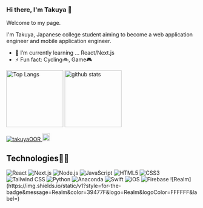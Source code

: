 ### Hi there, I'm Takuya 👋

<p>Welcome to my page.</p>
<p>I'm Takuya, Japanese college student aiming to become a web application engineer and mobile application engineer.</p>

- 🌱 I’m currently learning ... React/Next.js
- ⚡ Fun fact: Cycling🚲, Game🎮

<p align="left"> 
  <img alt="Top Langs" height="150px" src="https://github-readme-stats.vercel.app/api/top-langs/?username=takuyaOOR&layout=compact&count_private=true&show_icons=true" />
  <img alt="github stats" height="150px" src="https://github-readme-stats.vercel.app/api?username=takuyaOOR&count_private=true&show_icons=true&show_icons=true" />
</p>

<p align="left"> 
  <a href="https://github.com/takuyaOOR/takuyaOOR/">
    <img src="https://komarev.com/ghpvc/?username=takuyaOOR" alt="takuyaOOR" />
  </a>
  <a href="http://twitter.com/yt_space_1168">
    <img height="20" src="https://img.shields.io/twitter/follow/yt_space_1168?label=Twitter&logo=twitter&style=flat" />
  </a>
</p>


## Technologies👨‍💻

<p>
  <img alt="React" src="https://img.shields.io/static/v1?style=for-the-badge&message=React&color=222222&logo=React&logoColor=61DAFB&label=" />
  <img alt="Next.js" src="https://img.shields.io/static/v1?style=for-the-badge&message=Next.js&color=000000&logo=Next.js&logoColor=FFFFFF&label=">
  <img alt="Node.js" src="https://img.shields.io/static/v1?style=for-the-badge&message=Node.js&color=339933&logo=Node.js&logoColor=FFFFFF&label=" />
  <img alt="JavaScript" src="https://img.shields.io/static/v1?style=for-the-badge&message=JavaScript&color=222222&logo=JavaScript&logoColor=F7DF1E&label=" />
  <img alt="HTML5" src="https://img.shields.io/static/v1?style=for-the-badge&message=HTML5&color=E34F26&logo=HTML5&logoColor=FFFFFF&label=" />
  <img alt="CSS3" src="https://img.shields.io/static/v1?style=for-the-badge&message=CSS3&color=1572B6&logo=CSS3&logoColor=FFFFFF&label=" />
  <img alt="Tailwind CSS" src="https://img.shields.io/static/v1?style=for-the-badge&message=Tailwind+CSS&color=222222&logo=Tailwind+CSS&logoColor=06B6D4&label=" />
  <img alt="Python" src="https://img.shields.io/static/v1?style=for-the-badge&message=Python&color=3776AB&logo=Python&logoColor=FFFFFF&label=" />
  <img alt="Anaconda" src="https://img.shields.io/static/v1?style=for-the-badge&message=Anaconda&color=44A833&logo=Anaconda&logoColor=FFFFFF&label=" />
  <img alt="Swift" src="https://img.shields.io/static/v1?style=for-the-badge&message=Swift&color=F05138&logo=Swift&logoColor=FFFFFF&label=" />
  <img alt="iOS" src="https://img.shields.io/static/v1?style=for-the-badge&message=iOS&color=000000&logo=iOS&logoColor=FFFFFF&label=" />
  <img alt="Firebase" src="https://img.shields.io/static/v1?style=for-the-badge&message=Firebase&color=222222&logo=Firebase&logoColor=FFCA28&label=" />
  ![Realm](https://img.shields.io/static/v1?style=for-the-badge&message=Realm&color=39477F&logo=Realm&logoColor=FFFFFF&label=)
</p>
